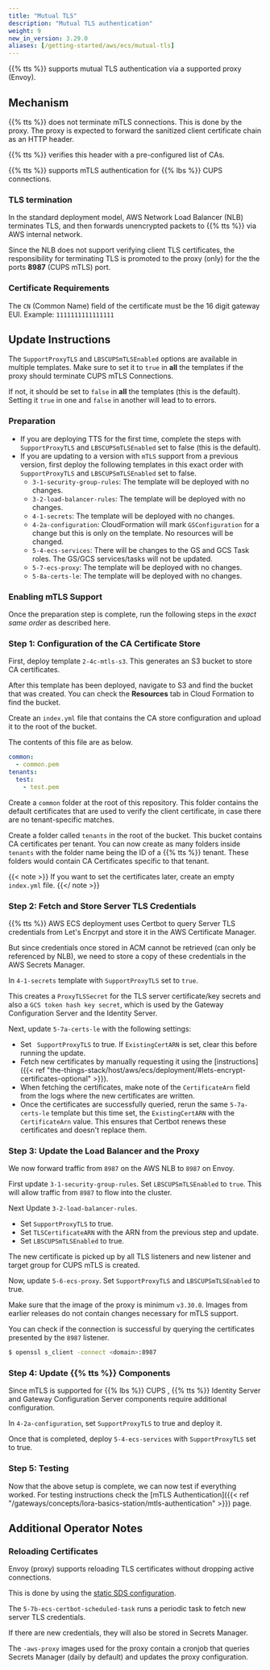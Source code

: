 ```yaml
---
title: "Mutual TLS"
description: "Mutual TLS authentication"
weight: 9
new_in_version: 3.29.0
aliases: [/getting-started/aws/ecs/mutual-tls]
---
```


{{% tts %}} supports mutual TLS authentication via a supported proxy (Envoy).

<!--more-->

## Mechanism

{{% tts %}} does not terminate mTLS connections. This is done by the proxy. The proxy is expected to forward the sanitized client certificate chain as an HTTP header.

{{% tts %}} verifies this header with a pre-configured list of CAs.

{{% tts %}} supports mTLS authentication for {{% lbs %}} CUPS connections.

### TLS termination

In the standard deployment model, AWS Network Load Balancer (NLB) terminates TLS, and then forwards unencrypted packets to {{% tts %}} via AWS internal network.

Since the NLB does not support verifying client TLS certificates, the responsibility for terminating TLS is promoted to the proxy (only) for the the ports **8987** (CUPS mTLS) port.

### Certificate Requirements

The `CN` (Common Name) field of the certificate must be the 16 digit gateway EUI. Example: `1111111111111111`

## Update Instructions

The `SupportProxyTLS` and `LBSCUPSmTLSEnabled` options are available in multiple templates. Make sure to set it to `true` in **all** the templates if the proxy should terminate CUPS mTLS Connections.

If not, it should be set to `false` in **all** the templates (this is the default). Setting it `true` in one and `false` in another will lead to to errors.

### Preparation

- If you are deploying TTS for the first time, complete the steps with `SupportProxyTLS` and `LBSCUPSmTLSEnabled` set to false (this is the default).
- If you are updating to a version with `mTLS` support from a previous version, first deploy the following templates in this exact order with `SupportProxyTLS` and `LBSCUPSmTLSEnabled` set to false.
  - `3-1-security-group-rules`: The template will be deployed with no changes.
  - `3-2-load-balancer-rules`: The template will be deployed with no changes.
  - `4-1-secrets`: The template will be deployed with no changes.
  - `4-2a-configuration`: CloudFormation will mark `GSConfiguration` for a change but this is only on the template. No resources will be changed.
  - `5-4-ecs-services`: There will be changes to the GS and GCS Task roles. The GS/GCS services/tasks will not be updated.
  - `5-7-ecs-proxy`: The template will be deployed with no changes.
  - `5-8a-certs-le`: The template will be deployed with no changes.

### Enabling mTLS Support

Once the preparation step is complete, run the following steps in the _exact same order_ as described here.

### Step 1: Configuration of the CA Certificate Store

First, deploy template `2-4c-mtls-s3`. This generates an S3 bucket to store CA certificates.

After this template has been deployed, navigate to S3 and find the bucket that was created. You can check the **Resources** tab in Cloud Formation to find the bucket.

Create an `index.yml` file that contains the CA store configuration and upload it to the root of the bucket.

The contents of this file are as below.

```yaml
common:
  - common.pem
tenants:
  test:
    - test.pem
```

Create a `common` folder at the root of this repository.
This folder contains the default certificates that are used to verify the client certificate, in case there are no tenant-specific matches.

Create a folder called `tenants` in the root of the bucket. This bucket contains CA certificates per tenant.
You can now create as many folders inside `tenants` with the folder name being the ID of a {{% tts %}} tenant. These folders would contain CA Certificates specific to that tenant.

{{< note >}}
If you want to set the certificates later, create an empty `index.yml` file.
{{</ note >}}

### Step 2: Fetch and Store Server TLS Credentials

{{% tts %}} AWS ECS deployment uses Certbot to query Server TLS credentials from Let's Encrpyt and store it in the AWS Certificate Manager.

But since credentials once stored in ACM cannot be retrieved (can only be referenced by NLB), we need to store a copy of these credentials in the AWS Secrets Manager.

In `4-1-secrets` template with `SupportProxyTLS` set to `true`.

This creates a `ProxyTLSSecret` for the TLS server certificate/key secrets and also a `GCS token hash key secret`, which is used by the Gateway Configuration Server and the Identity Server.

Next, update `5-7a-certs-le` with the following settings:

- Set ` SupportProxyTLS` to true. If `ExistingCertARN` is set, clear this before running the update.
- Fetch new certificates by manually requesting it using the [instructions]({{< ref "the-things-stack/host/aws/ecs/deployment/#lets-encrypt-certificates-optional" >}}).
- When fetching the certificates, make note of the `CertificateArn` field from the logs where the new certificates are written.
- Once the certificates are successfully queried, rerun the same `5-7a-certs-le` template but this time set, the `ExistingCertARN` with the `CertificateArn` value. This ensures that Certbot renews these certificates and doesn't replace them.

### Step 3: Update the Load Balancer and the Proxy

We now forward traffic from `8987` on the AWS NLB to `8987` on Envoy.

First update `3-1-security-group-rules`. Set `LBSCUPSmTLSEnabled` to `true`. This will allow traffic from `8987` to flow into the cluster.

Next Update `3-2-load-balancer-rules`.

- Set `SupportProxyTLS` to true.
- Set `TLSCertificateARN` with the ARN from the previous step and update.
- Set `LBSCUPSmTLSEnabled` to true.

The new certificate is picked up by all TLS listeners and new listener and target group for CUPS mTLS is created.

Now, update `5-6-ecs-proxy`. Set `SupportProxyTLS` and `LBSCUPSmTLSEnabled` to true.

Make sure that the image of the proxy is minimum `v3.30.0`. Images from earlier releases do not contain changes necessary for mTLS support.

You can check if the connection is successful by querying the certificates presented by the `8987` listener.

```bash
$ openssl s_client -connect <domain>:8987
```

### Step 4: Update {{% tts %}} Components

Since mTLS is supported for {{% lbs %}} CUPS , {{% tts %}} Identity Server and Gateway Configuration Server components require additional configuration.

In `4-2a-configuration`, set `SupportProxyTLS` to true and deploy it.

Once that is completed, deploy `5-4-ecs-services` with `SupportProxyTLS` set to true.

### Step 5: Testing

Now that the above setup is complete, we can now test if everything worked. For testing instructions check the [mTLS Authentication]({{< ref "/gateways/concepts/lora-basics-station/mtls-authentication" >}}) page.

## Additional Operator Notes

### Reloading Certificates

Envoy (proxy) supports reloading TLS certificates without dropping active connections.

This is done by using the [static SDS configuration](https://www.envoyproxy.io/docs/envoy/latest/configuration/security/secret#example-three-certificate-rotation-for-xds-grpc-connection).

The `5-7b-ecs-certbot-scheduled-task` runs a periodic task to fetch new server TLS credentials.

If there are new credentials, they will also be stored in Secrets Manager.

The `-aws-proxy` images used for the proxy contain a cronjob that queries Secrets Manager (daily by default) and updates the proxy configuration.
